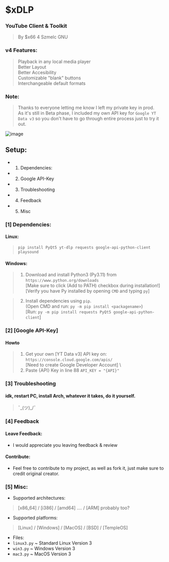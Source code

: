 # $xDLP
### YouTube Client & Toolkit
> By $x66 4 Szmelc GNU

### v4 Features:
> Playback in any local media player\
> Better Layout\
> Better Accesibility\
> Customizable "blank" buttons\
> Interchangeable default formats

### Note:
> Thanks to everyone letting me know I left my private key in prod. \
> As it's still in Beta phase, I included my own API key for `Google YT Data v3` so you don't have to go through entire process just to try it out.
 
<img src="https://i.imgur.com/HT6zI3A.png" alt="image">

## Setup:
- 1. Dependencies:
- 2. Google API-Key
- 3. Troubleshooting
- 4. Feedback
- 5. Misc

### [1] Dependencies:
#### Linux:
> `pip install PyQt5 yt-dlp requests google-api-python-client playsound`

#### Windows:
> 1. Download and install Python3 (Py3.11) from  \
  	 `https://www.python.org/downloads` \
  	 [Make sure to click (Add to PATH) checkbox during installation!] \
   	 [Verify you have Py installed by opening `CMD` and typing `py`]

> 2. Install dependencies using `pip`. \
     (Open CMD and run: `py -m pip install <packagename>`) \
     [Run: `py -m pip install requests PyQt5 google-api-python-client`]

### [2] [Google API-Key]
#### Howto
> 1. Get your own [YT Data v3] API key on: \
 `https://console.cloud.google.com/apis/` \
  [Need to create Google Developer Account] \
> 2. Paste {API} Key in line 88 `API_KEY = "{API}"`

### [3] Troubleshooting
#### idk, restart PC, install Arch, whatever it takes, do it yourself.
> ¯\_(ツ)_/¯

### [4] Feedback
#### Leave Feedback:
- I would appreciate you leaving feedback & review

#### Contribute:
- Feel free to contribute to my project, as well as fork it, just make sure to credit original creator.
 

### [5] Misc:
- Supported architectures:
> [x86_64] / [i386] / [amd64] .... / [ARM] probably too?
- Supported platforms:
> [Linux] / [Windows] / [MacOS] / [BSD] / [TempleOS]
- Files:
- `linux3.py` ~ Standard Linux Version 3
- `win3.py` ~ Windows Version 3
- `mac3.py` ~ MacOS Version 3
